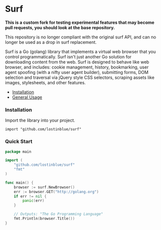 Surf
====
**This is a custom fork for testing experimental features that may become pull requests, you should look at the base repository.**

This repository is no longer compliant with the original surf API, and can no longer be used as a drop in surf replacement.

Surf is a Go (golang) library that implements a virtual web browser that you control programmatically.
Surf isn't just another Go solution for downloading content from the web. Surf is designed to behave
like web browser, and includes: cookie management, history, bookmarking, user agent spoofing
(with a nifty user agent builder), submitting forms, DOM selection and traversal via jQuery style
CSS selectors, scraping assets like images, stylesheets, and other features.

* [Installation](#installation)
* [General Usage](#quick-start)

### Installation
Import the library into your project.

`import "github.com/lostinblue/surf"`


### Quick Start
```go
package main

import (
	"github.com/lostinblue/surf"
	"fmt"
)

func main() {
	browser := surf.NewBrowser()
	err := browser.GET("http://golang.org")
	if err != nil {
		panic(err)
	}

	// Outputs: "The Go Programming Language"
	fmt.Println(browser.Title())
}
```

